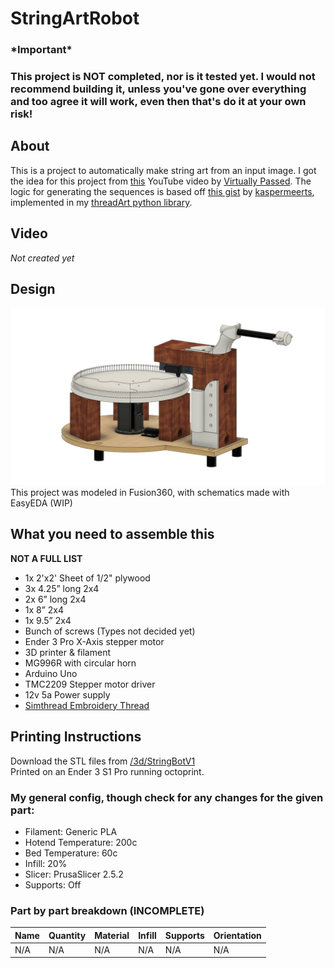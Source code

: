 # StringArtRobot

### **\*Important\***
### This project is NOT completed, nor is it tested yet. I would not recommend building it, unless you've gone over everything and too agree it will work, even then that's do it at your own risk!

## About
This is a project to automatically make string art from an input image. I got the idea for this project from [this](https://www.youtube.com/watch?v=WGccIFf6MF8&ab_channel=VirtuallyPassed) YouTube video by [Virtually Passed](https://www.youtube.com/@virtually_passed).
The logic for generating the sequences is based off [this gist](https://gist.github.com/kaspermeerts/781f0137b361b51224dcab722ae387b4#file-stringart-py) by [kaspermeerts](https://github.com/kaspermeerts), implemented in my [threadArt python library](https://github.com/quintindunn/threadArt).

## Video
*Not created yet*

## Design
<img src="./3d/StringBotV1/design.png">
This project was modeled in Fusion360, with schematics made with EasyEDA (WIP)

## What you need to assemble this
**NOT A FULL LIST**
- 1x 2'x2' Sheet of 1/2" plywood
- 3x 4.25” long 2x4
- 2x 6” long 2x4
- 1x 8” 2x4
- 1x 9.5” 2x4
- Bunch of screws (Types not decided yet)
- Ender 3 Pro X-Axis stepper motor
- 3D printer & filament
- MG996R with circular horn
- Arduino Uno
- TMC2209 Stepper motor driver
- 12v 5a Power supply
- [Simthread Embroidery Thread](https://www.amazon.com/gp/product/B0BFWVR72D/ref=ppx_yo_dt_b_asin_title_o03_s00?ie=UTF8&th=1)

## Printing Instructions
Download the STL files from [/3d/StringBotV1](https://github.com/quintindunn/StringArtRobot/tree/main/3d/StringBotV1) <br>
Printed on an Ender 3 S1 Pro running octoprint.
### My general config, though check for any changes for the given part:
- Filament: Generic PLA
- Hotend Temperature: 200c
- Bed Temperature: 60c
- Infill: 20%
- Slicer: PrusaSlicer 2.5.2
- Supports: Off

### Part by part breakdown (INCOMPLETE)
| Name | Quantity | Material | Infill | Supports | Orientation |
|------|----------|----------|--------|----------|-------------|
| N/A  | N/A      | N/A      | N/A    | N/A      | N/A         |
